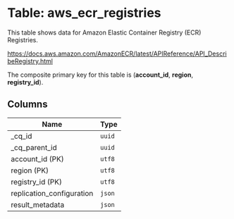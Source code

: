 # Table: aws_ecr_registries

This table shows data for Amazon Elastic Container Registry (ECR) Registries.

https://docs.aws.amazon.com/AmazonECR/latest/APIReference/API_DescribeRegistry.html

The composite primary key for this table is (**account_id**, **region**, **registry_id**).

## Columns

| Name          | Type          |
| ------------- | ------------- |
|_cq_id|`uuid`|
|_cq_parent_id|`uuid`|
|account_id (PK)|`utf8`|
|region (PK)|`utf8`|
|registry_id (PK)|`utf8`|
|replication_configuration|`json`|
|result_metadata|`json`|